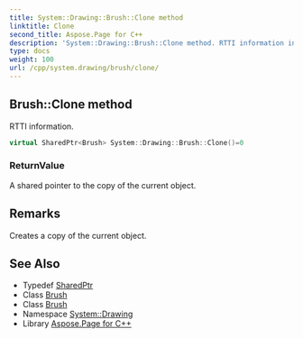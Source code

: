 ```yaml
---
title: System::Drawing::Brush::Clone method
linktitle: Clone
second_title: Aspose.Page for C++
description: 'System::Drawing::Brush::Clone method. RTTI information in C++.'
type: docs
weight: 100
url: /cpp/system.drawing/brush/clone/
---
```

## Brush::Clone method


RTTI information.

```cpp
virtual SharedPtr<Brush> System::Drawing::Brush::Clone()=0
```


### ReturnValue

A shared pointer to the copy of the current object.
## Remarks


Creates a copy of the current object. 
## See Also

* Typedef [SharedPtr](../../../system/sharedptr/)
* Class [Brush](../)
* Class [Brush](../)
* Namespace [System::Drawing](../../)
* Library [Aspose.Page for C++](../../../)
